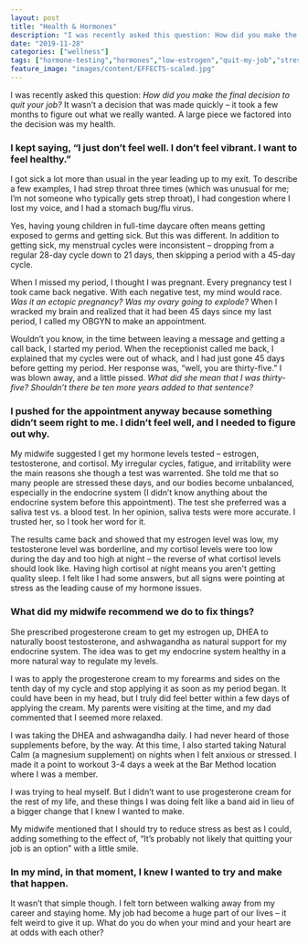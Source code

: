 ```yaml
---
layout: post
title: "Health & Hormones"
description: "I was recently asked this question: How did you make the final decision to quit your job? It wasn’t a decision that was made quickly – it took a few months to figure out what we really wanted. A large"
date: "2019-11-28"
categories: ["wellness"]
tags: ["hormone-testing","hormones","low-estrogen","quit-my-job","stress-management"]
feature_image: "images/content/EFFECTS-scaled.jpg"
---
```


I was recently asked this question: _How did you make the final decision to quit your job?_ It wasn’t a decision that was made quickly – it took a few months to figure out what we really wanted. A large piece we factored into the decision was my health.

### **I kept saying, “I just don’t feel well. I don’t feel vibrant. I want to feel healthy.”**

I got sick a lot more than usual in the year leading up to my exit. To describe a few examples, I had strep throat three times (which was unusual for me; I’m not someone who typically gets strep throat), I had congestion where I lost my voice, and I had a stomach bug/flu virus.

Yes, having young children in full-time daycare often means getting exposed to germs and getting sick. But this was different. In addition to getting sick, my menstrual cycles were inconsistent – dropping from a regular 28-day cycle down to 21 days, then skipping a period with a 45-day cycle.

When I missed my period, I thought I was pregnant. Every pregnancy test I took came back negative. With each negative test, my mind would race. _Was it an ectopic pregnancy? Was my ovary going to explode?_ When I wracked my brain and realized that it had been 45 days since my last period, I called my OBGYN to make an appointment.

Wouldn’t you know, in the time between leaving a message and getting a call back, I started my period. When the receptionist called me back, I explained that my cycles were out of whack, and I had just gone 45 days before getting my period. Her response was, “well, you are thirty-five.” I was blown away, and a little pissed. _What did she mean that I was thirty-five? Shouldn’t there be ten more years added to that sentence?_

### **I pushed for the appointment anyway because something didn’t seem right to me. I didn’t feel well, and I needed to figure out why.**

My midwife suggested I get my hormone levels tested – estrogen, testosterone, and cortisol. My irregular cycles, fatigue, and irritability were the main reasons she though a test was warrented. She told me that so many people are stressed these days, and our bodies become unbalanced, especially in the endocrine system (I didn’t know anything about the endocrine system before this appointment). The test she preferred was a saliva test vs. a blood test. In her opinion, saliva tests were more accurate. I trusted her, so I took her word for it.

The results came back and showed that my estrogen level was low, my testosterone level was borderline, and my cortisol levels were too low during the day and too high at night – the reverse of what cortisol levels should look like. Having high cortisol at night means you aren't getting quality sleep. I felt like I had some answers, but all signs were pointing at stress as the leading cause of my hormone issues.

### **What did my midwife recommend we do to fix things**?

She prescribed progesterone cream to get my estrogen up, DHEA to naturally boost testosterone, and ashwagandha as natural support for my endocrine system. The idea was to get my endocrine system healthy in a more natural way to regulate my levels.

I was to apply the progesterone cream to my forearms and sides on the tenth day of my cycle and stop applying it as soon as my period began. It could have been in my head, but I truly did feel better within a few days of applying the cream. My parents were visiting at the time, and my dad commented that I seemed more relaxed.

I was taking the DHEA and ashwagandha daily. I had never heard of those supplements before, by the way. At this time, I also started taking Natural Calm (a magnesium supplement) on nights when I felt anxious or stressed. I made it a point to workout 3-4 days a week at the Bar Method location where I was a member.

I was trying to heal myself. But I didn’t want to use progesterone cream for the rest of my life, and these things I was doing felt like a band aid in lieu of a bigger change that I knew I wanted to make.

My midwife mentioned that I should try to reduce stress as best as I could, adding something to the effect of, “It’s probably not likely that quitting your job is an option” with a little smile.

### **In my mind, in that moment, I knew I wanted to try and make that happen.**

It wasn’t that simple though. I felt torn between walking away from my career and staying home. My job had become a huge part of our lives – it felt weird to give it up. What do you do when your mind and your heart are at odds with each other?
